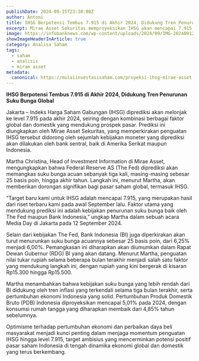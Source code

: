 ```yaml
---
publishDate: 2024-09-15T23:30:00Z
author: Antoni
title: IHSG Berpotensi Tembus 7.915 di Akhir 2024, Didukung Tren Penurunan Suku Bunga Global 
excerpt: Mirae Asset Sekuritas memproyeksikan IHSG akan mencapai 7.915 di akhir 2024, didorong pemangkasan suku bunga The Fed dan BI, serta penguatan ekonomi Indonesia.
image: https://infobanknews.com/wp-content/uploads/2024/09/IMG-20240912-WA0006.jpg 
showImageHeaderInArticle: true
category: Analisa Saham
tags:
  - saham
  - analisis
  - mirae asset
metadata:
  canonical: https://mulaiinvestasisaham.com/proyeksi-ihsg-mirae-asset
---
```


**IHSG Berpotensi Tembus 7.915 di Akhir 2024, Didukung Tren Penurunan Suku Bunga Global**

Jakarta – Indeks Harga Saham Gabungan (IHSG) diprediksi akan melonjak ke level 7.915 pada akhir 2024, seiring dengan kombinasi berbagai faktor global dan domestik yang mendukung prospek pasar. Prediksi ini diungkapkan oleh Mirae Asset Sekuritas, yang memperkirakan penguatan IHSG tersebut didorong oleh sejumlah kebijakan moneter yang diprediksi akan dilakukan oleh bank sentral, baik di Amerika Serikat maupun Indonesia.

Martha Christina, Head of Investment Information di Mirae Asset, mengungkapkan bahwa Federal Reserve AS (The Fed) diprediksi akan memangkas suku bunga acuan sebanyak tiga kali, masing-masing sebesar 25 basis poin, hingga akhir tahun. Langkah ini, menurut Martha, akan memberikan dorongan signifikan bagi pasar saham global, termasuk IHSG.

“Target baru kami untuk IHSG adalah mencapai 7.915, yang merupakan hasil dari riset terbaru kami pada awal September lalu. Faktor utama yang mendukung prediksi ini adalah kebijakan penurunan suku bunga baik oleh The Fed maupun Bank Indonesia,” ungkap Martha dalam sebuah acara Media Day di Jakarta pada 12 September 2024\.

Selain dari kebijakan The Fed, Bank Indonesia (BI) juga diperkirakan akan turut menurunkan suku bunga acuannya sebesar 25 basis poin, dari 6,25% menjadi 6,00%. Pemangkasan ini diharapkan akan diumumkan dalam Rapat Dewan Gubernur (RDG) BI yang akan datang. Menurut Martha, penguatan nilai tukar rupiah selama beberapa bulan terakhir menjadi salah satu faktor yang mendukung langkah ini, dengan rupiah yang kini bergerak di kisaran Rp15.300 hingga Rp15.500.

Martha menambahkan bahwa kebijakan suku bunga yang lebih rendah dari BI didukung oleh tren inflasi yang terkendali selama tiga bulan terakhir, serta pertumbuhan ekonomi Indonesia yang solid. Pertumbuhan Produk Domestik Bruto (PDB) Indonesia diproyeksikan mencapai 5,01% pada 2024, dengan konsumsi rumah tangga yang diharapkan membaik dari 4,85% tahun sebelumnya.

Optimisme terhadap pertumbuhan ekonomi dan perbaikan daya beli masyarakat menjadi kunci penting dalam menjaga momentum penguatan IHSG hingga level 7.915, target ambisius yang mencerminkan potensi positif pasar saham Indonesia di tengah dinamika ekonomi global dan domestik yang terus berkembang.
